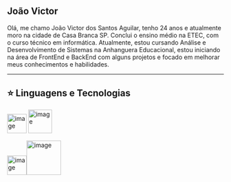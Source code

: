 João Victor 
-----------------------------------------------------------------------------------

Olá, me chamo João Victor dos Santos Aguilar, tenho 24 anos e atualmente moro na cidade de Casa Branca SP. Conclui o ensino médio na ETEC, com o curso
técnico em informática. Atualmente, estou cursando Análise e Desenvolvimento de Sistemas na Anhanguera Educacional, estou iniciando na área de FrontEnd e BackEnd
com alguns projetos e focado em melhorar meus conhecimentos e habilidades. 

___________________________________________________________________________________
⭐ Linguagens e Tecnologias
------------------------
<img width="45" height="45" alt="image" src="https://github.com/user-attachments/assets/5125f5e9-023b-4ad6-8bbb-5456ba6b1ffd" /> <img width="55" height="55" alt="image" src="https://github.com/user-attachments/assets/5f05ded7-3e9c-4839-a0c1-da493b42e6d6" />

<img width="45" height="45" alt="image" src="https://github.com/user-attachments/assets/773f7e4c-efba-4a4a-9f1c-c71934cb6e5d" /><img width="80" height="80" alt="image" src="https://github.com/user-attachments/assets/463bd6c0-e4a8-49cb-acaa-445896d6fd1b" />










<!---
joaovaguilar/joaovaguilar is a ✨ special ✨ repository because its `README.md` (this file) appears on your GitHub profile.
You can click the Preview link to take a look at your changes.
--->
